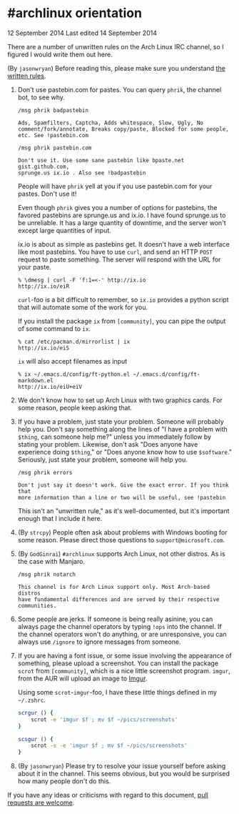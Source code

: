 # #archlinux orientation

12 September 2014
Last edited 14 September 2014

There are a number of unwritten rules on the Arch Linux IRC channel, so I
figured I would write them out here.

(By `jasonwryan`) Before reading this, please make sure you understand
[the written rules](https://wiki.archlinux.org/index.php/Irc).

1.  Don't use pastebin.com for pastes. You can query `phrik`, the channel bot,
    to see why. 

    ```nohighlight
    /msg phrik badpastebin

    Ads, Spamfilters, Captcha, Adds whitespace, Slow, Ugly, No
    comment/fork/annotate, Breaks copy/paste, Blocked for some people,
    etc. See !pastebin.com
    ```

    ```nohighlight
    /msg phrik pastebin.com

    Don't use it. Use some sane pastebin like bpaste.net gist.github.com,
    sprunge.us ix.io . Also see !badpastebin
    ```

    People will have `phrik` yell at you if you use pastebin.com for your
    pastes. Don't use it!

    Even though `phrik` gives you a number of options for pastebins, the favored
    pastebins are sprunge.us and ix.io. I have found sprunge.us to be
    unreliable. It has a large quantity of downtime, and the server won't except
    large quantities of input.

    ix.io is about as simple as pastebins get. It doesn't have a web interface
    like most pastebins. You have to use `curl`, and send an HTTP `POST` request
    to paste something. The server will respond with the URL for your paste.
    <!-- Thanks, Lehvyn -->

    ```nohighlight
    % \dmesg | curl -F 'f:1=<-' http://ix.io
    http://ix.io/eiR
    ```

    `curl`-foo is a bit difficult to remember, so `ix.io` provides a python
    script that will automate some of the work for you.

    If you install the package `ix` from `[community]`, you can pipe the output
    of some command to `ix`.

    ```nohighlight
    % cat /etc/pacman.d/mirrorlist | ix
    http://ix.io/eiS
    ```

    `ix` will also accept filenames as input
    
    ```nohighlight
    % ix ~/.emacs.d/config/ft-python.el ~/.emacs.d/config/ft-markdown.el 
    http://ix.io/eiU+eiV
    ```

2.  We don't know how to set up Arch Linux with two graphics cards. For some
    reason, people keep asking that.
3.  If you have a problem, just state your problem. Someone will probably help
    you. Don't say something along the lines of "I have a problem with `$thing`,
    can someone help me?" unless you immediately follow by stating your
    problem. Likewise, don't ask "Does anyone have experience doing `$thing`,"
    or "Does anyone know how to use `$software`." Seriously, just state your
    problem, someone will help you.

    ```nohighlight
    /msg phrik errors

    Don't just say it doesn't work. Give the exact error. If you think that
    more information than a line or two will be useful, see !pastebin
    ```

    This isn't an "unwritten rule," as it's well-documented, but it's important
    enough that I include it here.
4.  (By `strcpy`) People often ask about problems with Windows booting for some
    reason. Please direct those questions to `support@microsoft.com`.
5.  (By `GodGinrai`) `#archlinux` supports Arch Linux, not other distros. As is
    the case with Manjaro.

    ```nohighlight
    /msg phrik notarch

    This channel is for Arch Linux support only. Most Arch-based distros
    have fundamental differences and are served by their respective
    communities.
    ```

6.  Some people are jerks. If someone is being really asinine, you can always
    page the channel operators by typing `!ops` into the channel. If the channel
    operators won't do anything, or are unresponsive, you can always use
    `/ignore` to ignore messages from someone.

7.  If you are having a font issue, or some issue involving the appearance of
    something, please upload a screenshot. You can install the package `scrot`
    from `[community]`, which is a nice little screenshot program. `imgur`, from
    the AUR will upload an image to [Imgur](https://imgur.com/).

    Using some `scrot`-`imgur`-foo, I have these little things defined in my
    `~/.zshrc`.

    ```sh
    scrgur () {
        scrot -e 'imgur $f ; mv $f ~/pics/screenshots'
    }

    scsgur () {
        scrot -s -e 'imgur $f ; mv $f ~/pics/screenshots'
    }
    ```

8.  (By `jasonwryan`) Please try to resolve your issue yourself before asking
    about it in the channel. This seems obvious, but you would be surprised how
    many people don't do this.

If you have any ideas or criticisms with regard to this document,
[pull requests are welcome][1].

[1]: https://github.com/pharpend/pharpend.github.io/blob/hakyll/pages/archlinux-orientation.md
